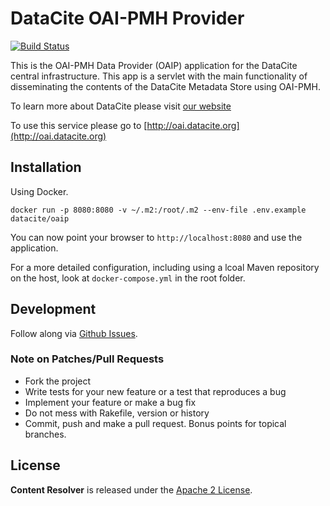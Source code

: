 # DataCite OAI-PMH Provider

[![Build Status](https://travis-ci.org/datacite/oaip.svg)](https://travis-ci.org/datacite/oaip)

This is the OAI-PMH Data Provider (OAIP) application for the DataCite central infrastructure.
This app is a servlet with the main functionality of disseminating the contents of the
DataCite Metadata Store using OAI-PMH.

To learn more about DataCite please visit [our website](http://www.datacite.org)

To use this service please go to [http://oai.datacite.org](http://oai.datacite.org)

## Installation

Using Docker.

```
docker run -p 8080:8080 -v ~/.m2:/root/.m2 --env-file .env.example datacite/oaip
```

You can now point your browser to `http://localhost:8080` and use the application.

For a more detailed configuration, including using a lcoal Maven repository on the host, look at `docker-compose.yml` in the root folder.

## Development

Follow along via [Github Issues](https://github.com/datacite/content-resolver/issues).

### Note on Patches/Pull Requests

* Fork the project
* Write tests for your new feature or a test that reproduces a bug
* Implement your feature or make a bug fix
* Do not mess with Rakefile, version or history
* Commit, push and make a pull request. Bonus points for topical branches.

## License
**Content Resolver** is released under the [Apache 2 License](https://github.com/datacite/content-resolver/blob/master/LICENSE).
